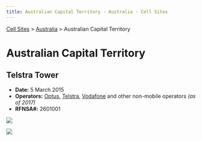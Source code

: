 ```yaml
---
title: Australian Capital Territory - Australia - Cell Sites
---
```


[Cell Sites](../../) > [Australia](../) > Australian Capital Territory

# Australian Capital Territory

## Telstra Tower

* **Date:** 5 March 2015
* **Operators:** [Optus], [Telstra], [Vodafone] and other non-mobile operators  *(as of 2017)*
* **RFNSA#:** 2601001

![](https://f001.backblazeb2.com/file/CellSites/AU/ACT/20120305-140217.jpg)

![](https://f001.backblazeb2.com/file/CellSites/AU/ACT/20120305-143010.jpg)

[Telstra]: https://en.wikipedia.org/wiki/Telstra
[Optus]: https://en.wikipedia.org/wiki/Optus
[Vodafone]: https://en.wikipedia.org/wiki/Vodafone_(Australia)
